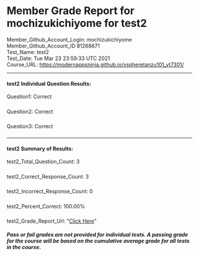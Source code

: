 # Member Grade Report for mochizukichiyome for test2  
   
Member_Github_Account_Login: mochizukichiyome  
Member_Github_Account_ID 81268671  
Test_Name: test2  
Test_Date: Tue Mar 23 23:59:33 UTC 2021  
Course_URL: https://modernappsninja.github.io/vspheretanzu101_vt7301/  
   
---  
#### test2 Individual Question Results:  
Question1: Correct  
#####  
Question2: Correct  
#####  
Question3: Correct  
#####  
---  
#### test2 Summary of Results:  
test2_Total_Question_Count: 3  
#####  
test2_Correct_Response_Count: 3  
#####  
test2_Incorrect_Response_Count: 0  
#####  
test2_Percent_Correct: 100.00%  
#####  
test2_Grade_Report_Url: "[Click Here](https://github.com/modernappsninjas/mochizukichiyome/blob/main/static/userdata/courses/vspheretanzu101_vt7301/grade_report.pr48.test2.md)"
##### Pass or fail grades are not provided for individual tests. A passing grade for the course will be based on the cumulative average grade for all tests in the course.  
